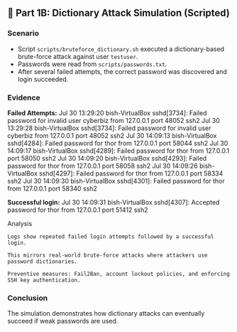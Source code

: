 ## 🔹 Part 1B: Dictionary Attack Simulation (Scripted)

### Scenario
- Script `scripts/bruteforce_dictionary.sh` executed a dictionary-based brute-force attack against user `testuser`.
- Passwords were read from `scripts/passwords.txt`.
- After several failed attempts, the correct password was discovered and login succeeded.

### Evidence
**Failed Attempts:**
Jul 30 13:29:20 bish-VirtualBox sshd[3734]: Failed password for invalid user cyberbiz from 127.0.0.1 port 48052 ssh2
Jul 30 13:29:28 bish-VirtualBox sshd[3734]: Failed password for invalid user cyberbiz from 127.0.0.1 port 48052 ssh2
Jul 30 14:09:13 bish-VirtualBox sshd[4284]: Failed password for thor from 127.0.0.1 port 58044 ssh2
Jul 30 14:09:17 bish-VirtualBox sshd[4289]: Failed password for thor from 127.0.0.1 port 58050 ssh2
Jul 30 14:09:20 bish-VirtualBox sshd[4293]: Failed password for thor from 127.0.0.1 port 58058 ssh2
Jul 30 14:09:26 bish-VirtualBox sshd[4297]: Failed password for thor from 127.0.0.1 port 58334 ssh2
Jul 30 14:09:30 bish-VirtualBox sshd[4301]: Failed password for thor from 127.0.0.1 port 58340 ssh2

**Successful login:**
Jul 30 14:09:31 bish-VirtualBox sshd[4307]: Accepted password for thor from 127.0.0.1 port 51412 ssh2

Analysis

    Logs show repeated failed login attempts followed by a successful login.

    This mirrors real-world brute-force attacks where attackers use password dictionaries.

    Preventive measures: Fail2Ban, account lockout policies, and enforcing SSH key authentication.

###  Conclusion

The simulation demonstrates how dictionary attacks can eventually succeed if weak passwords are used.


